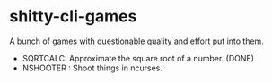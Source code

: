 # shitty-cli-games
A bunch of games with questionable quality and effort put into them.

- SQRTCALC: Approximate the square root of a number. (DONE)
- NSHOOTER : Shoot things in ncurses.
